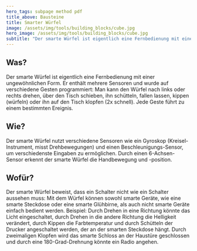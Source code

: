 ```yaml
---
hero_tags: subpage method pdf
title_above: Bausteine
title: Smarter Würfel
image: /assets/img/tools/building_blocks/cube.jpg
hero_image: /assets/img/tools/building_blocks/cube.jpg
subtitle: "Der smarte Würfel ist eigentlich eine Fernbedienung mit einer ungewöhnlichen Form. Er enthält mehrere Sensoren und wurde auf verschiedene Gesten programmiert: Man kann den Würfel nach links oder rechts drehen, über den Tisch schieben, ihn schütteln, fallen lassen, kippen (würfeln) oder ihn auf den Tisch klopfen (2x schnell). Jede Geste führt zu einem bestimmten Ereignis."
---
```


## Was?

Der smarte Würfel ist eigentlich eine Fernbedienung mit einer ungewöhnlichen Form. Er enthält mehrere Sensoren und wurde auf verschiedene Gesten programmiert: Man kann den Würfel nach links oder rechts drehen, über den Tisch schieben, ihn schütteln, fallen lassen, kippen (würfeln) oder ihn auf den Tisch klopfen (2x schnell). Jede Geste führt zu einem bestimmten Ereignis.

## Wie?

Der smarte Würfel nutzt verschiedene Sensoren wie ein Gyroskop (Kreisel-Instrument, misst Drehbewegungen) und einen Beschleunigungs-Sensor, um verschiedenste Eingaben zu ermöglichen. Durch einen 6-Achsen-Sensor erkennt der smarte Würfel die Handbewegung und -position.

## Wofür?

Der smarte Würfel beweist, dass ein Schalter nicht wie ein Schalter aussehen muss: Mit dem Würfel können sowohl smarte Geräte, wie eine smarte Steckdose oder eine smarte Glühbirne, als auch nicht smarte Geräte einfach bedient werden. Beispiel: Durch Drehen in eine Richtung könnte das Licht eingeschaltet, durch Drehen in die andere Richtung die Helligkeit verändert, durch Kippen die Farbtemperatur und durch Schütteln der Drucker angeschaltet werden, der an der smarten Steckdose hängt. Durch zweimaligen Klopfen wird das smarte Schloss an der Haustüre geschlossen und durch eine 180-Grad-Drehnung könnte ein Radio angehen.
